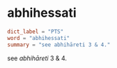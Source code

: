 # abhihessati

``` toml
dict_label = "PTS"
word = "abhihessati"
summary = "see abhihāreti 3 & 4."
```

see *abhihāreti* 3 & 4.

